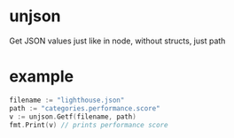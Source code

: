 # unjson
Get JSON values just like in node, without structs, just path

# example

```go
filename := "lighthouse.json"
path := "categories.performance.score"
v := unjson.Getf(filename, path)
fmt.Print(v) // prints performance score
```